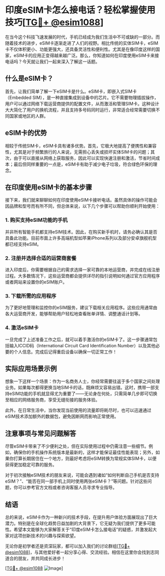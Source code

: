 # 印度eSIM卡怎么接电话？轻松掌握使用技巧[[TG💪+ @esim1088](https://t.me/s/esim1088)]

在当今这个科技飞速发展的时代，手机已经成为我们生活中不可或缺的一部分。而随着技术的进步，eSIM卡逐渐走进了人们的视野。相比传统的实体SIM卡，eSIM卡不仅体积更小、功能更强大，还具备灵活性和便利性。尤其是在像印度这样的国家，eSIM卡的应用正变得越来越广泛。那么，你知道如何在印度使用eSIM卡来接电话吗？今天就让我们一起来深入了解这一话题。

## 什么是eSIM卡？

首先，让我们简单了解一下eSIM卡是什么。eSIM卡，即嵌入式SIM卡（Embedded SIM），是一种直接集成到设备中的芯片。它不需要物理插拔操作，用户可以通过网络下载运营商提供的配置文件，从而激活和管理SIM卡。这种设计大大简化了用户的换机流程，并且支持多号码同时运行，非常适合经常需要切换不同国家或地区的人群。

## eSIM卡的优势

相较于传统SIM卡，eSIM卡具有诸多优势。首先，它极大地提高了便携性和兼容性，尤其是对于频繁旅行的人来说，无需担心丢失或损坏实体SIM卡的问题；其次，由于可以直接从网络上获取服务，因此可以实现快速注册和激活，节省时间成本；最后但同样重要的一点是，eSIM卡有助于减少电子垃圾，符合绿色环保的理念。

## 在印度使用eSIM卡的基本步骤

接下来，我们就来聊聊如何在印度使用eSIM卡接听电话。虽然具体的操作可能会因品牌和型号而有所不同，但总体来说，以下几个步骤可以帮助你顺利开始使用：

### 1. 购买支持eSIM功能的手机

并非所有智能手机都支持eSIM技术。因此，在购买新手机时，请务必确认其是否具备此功能。目前市面上许多高端机型如苹果iPhone系列以及部分安卓旗舰机型都已经支持eSIM。

### 2. 注册并选择合适的运营商套餐

进入印度后，你需要根据自己的需求选择一家可靠的本地运营商，并完成在线注册过程。大多数情况下，这些运营商都会提供详尽的指引说明如何通过官方应用程序或者网站来设置你的eSIM账户。

### 3. 下载所需的应用程序

为了更好地管理和监控你的eSIM服务，建议下载相关应用程序。这些应用通常由各大运营商开发，能够帮助用户轻松地查看账单详情、调整通话计划等。

### 4. 激活eSIM卡

一旦完成了上述准备工作之后，就可以着手激活你的eSIM卡了。这一步骤通常包括输入ICCID码（International Circuit Card Identification Number）以及其他必要的个人信息。完成后记得重启设备以确保一切正常工作！

## 实际应用场景示例

想象一下这样一个场景：作为一名商务人士，你经常需要往返于多个国家之间处理业务。如果每次都得更换当地SIM卡的话，既麻烦又容易出错。这时，携带一部支持eSIM功能的手机就显得尤为重要了——无论身在何处，只需简单几步即可切换至相应的网络服务商，享受无缝衔接的服务体验。

此外，在日常生活中，当你发现当前使用的流量即将耗尽时，也可以迅速通过eSIM技术添加额外的数据包，避免因断网而影响正常使用。

## 注意事项与常见问题解答

尽管eSIM卡带来了不少便利之处，但在实际使用过程中仍需注意一些细节。例如，确保你的手机操作系统版本是最新的，这样才能保证最佳性能表现；另外，如果你打算长期居住在一个地方，则最好考虑将eSIM转换为常规实体SIM卡，以便获得更加稳定可靠的服务。

对于初次接触eSIM技术的朋友来说，可能会遇到诸如“如何判断自己手机是否支持eSIM？”、“能否在同一部手机上同时使用两张eSIM卡？”等问题。针对这些问题，你可以参考官方文档或者咨询客服人员寻求专业指导。

## 结语

总的来说，eSIM卡作为一种新兴的技术手段，在提升用户体验方面展现出了巨大潜力。特别是在全球化趋势日益加剧的大背景下，它无疑为我们提供了更多可能性。希望本文能够为大家解答关于“印度eSIM卡怎么接电话”的疑惑，并激发起大家对这项创新技术的兴趣与探索欲望。

无论你是初学者还是资深玩家，都可以加入我们的讨论群组[[TG💪+ @esim1088](https://t.me/s/esim1088)]，与其他爱好者一起分享心得、交流经验。相信在这里你会找到志同道合的朋友，并共同成长进步！

[[TG💪+ @esim1088](https://t.me/s/esim1088) ![Image](https://i.postimg.cc/4NQfJmqS/Snipaste-2025-05-13-00-14-12.png)]